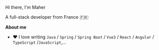 <p align="left">
  Hi there, I'm Maher
</p>

A full-stack developer from France 🇫🇷:

**About me**

- ❤️ I love writing `Java` / `Spring` / `Spring Boot` / `Vue3` / `React` / `Angular` / `TypeScript` /`JavaScript`,...
